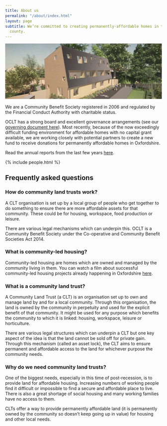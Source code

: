 ```yaml
---
title: About us
permalink: "/about/index.html"
layout: page
subtitle: We’re committed to creating permanently-affordable homes in the city and
  county.
---
```


![](/uploads/screen-shot-2021-03-17-at-15-58-10-768x431-1.png)

We are a Community Benefit Society registered in 2006 and regulated by the Financial Conduct Authority with charitable status.

OCLT has a strong board and excellent governance arrangements (see our [governing document here](https://app.forestry.io/sites/pybyray5gshxow/body-media//uploads/copy-of-governing-document.pdf)). Most recently, because of the now exceedingly difficult funding environment for affordable homes with no capital grant available, we are working closely with potential partners to create a new fund to receive donations for permanently affordable homes in Oxfordshire.

Read the annual reports from the last few years [here](https://www.oclt.org.uk/oclt-s-annual-reports/).

{% include people.html %}

## Frequently asked questions

### How do community land trusts work?

A CLT organisation is set up by a local group of people who get together to do something to ensure there are more affordable assets for that community. These could be for housing, workspace, food production or leisure.

There are various legal mechanisms which can underpin this. OCLT is a Community Benefit Society under the Co-operative and Community Benefit Societies Act 2014.

### What is community-led housing?

Community-led housing are homes which are owned and managed by the community living in them. You can watch a film about successful community-led housing projects already happening in Oxfordshire [here](https://www.facebook.com/oxfordshireclt/videos/294157551678628/?__xts__%5C%5B0%5C%5D=68.ARCVGwuz0kO80pq2ANtYlAGIIc1QrAppDIkYViUVeJ96Zl0AjAIjAn8vjisPQ6dYcru4QHhrUciARphOW6bQVsqW5b6uSNoTk9-fNG4TLX6_BCE_Fjx-INoOSR7Q_ztmjNDgyOZcUu8hY405qqNz3edeH0OJX6FaektScXN-SWkovfB6RDkyX2zrVkq-T1tEvv8Kmcm3fEgbwPSCagiO0Yf1cBSx3oVrTOtvSeD3spf8le0WeyzAZes3xyYdatk33ex16B9YFgSP-9j7sjxmnsDPI1qhcS86UKNjWnF9WxsK3U_cziKvMeDTEMK1Xr9JugcYqQfhZnO6am6dsOa3_s2kEcTkeL-CHfYFAg&__tn__=-R).

### What is a community land trust?

A Community Land Trust (a CLT) is an organisation set up to own and manage land by and for a local community. Through this organisation, the land is owned by the community in perpetuity and used for the explicit benefit of that community. It might be used for any purpose which benefits the community to which it is linked: housing, workspace, leisure or horticulture.

There are various legal structures which can underpin a CLT but one key aspect of the idea is that the land cannot be sold off for private gain. Through this mechanism (called an asset lock), the CLT aims to ensure permanent and affordable access to the land for whichever purpose the community needs.

### Why do we need community land trusts?

One of the biggest needs, especially in this time of post-recession, is to provide land for affordable housing. Increasing numbers of working people find it difficult or impossible to find a secure and affordable place to live. There is also a great shortage of social housing and many working families have no access to them.

CLTs offer a way to provide permanently affordable land (it is permanently owned by the community so doesn’t keep going up in value) for housing and other local needs.